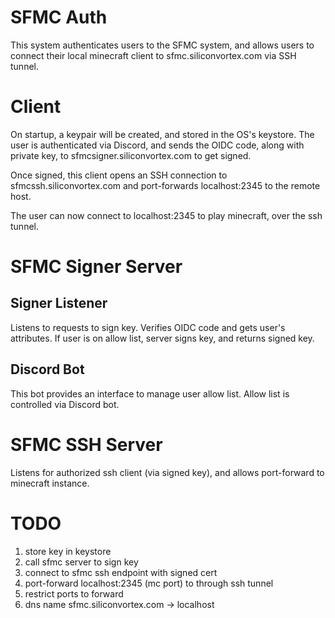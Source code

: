 # SFMC Auth

This system authenticates users to the SFMC system, and allows users to connect their local minecraft client to sfmc.siliconvortex.com via SSH tunnel.

# Client
On startup, a keypair will be created, and stored in the OS's keystore.  The user is authenticated via Discord, and sends the OIDC code, along with private key, to sfmcsigner.siliconvortex.com to get signed.

Once signed, this client opens an SSH connection to sfmcssh.siliconvortex.com and port-forwards localhost:2345 to the remote host.

The user can now connect to localhost:2345 to play minecraft, over the ssh tunnel.

# SFMC Signer Server

## Signer Listener
Listens to requests to sign key.
Verifies OIDC code and gets user's attributes.
If user is on allow list, server signs key, and returns signed key.

## Discord Bot
This bot provides an interface to manage user allow list.
Allow list is controlled via Discord bot.

# SFMC SSH Server
Listens for authorized ssh client (via signed key), and allows port-forward to minecraft instance.


# TODO

1. store key in keystore
2. call sfmc server to sign key
3. connect to sfmc ssh endpoint with signed cert
4. port-forward localhost:2345 (mc port) to through ssh tunnel
5. restrict ports to forward
6. dns name sfmc.siliconvortex.com -> localhost

